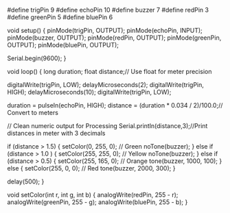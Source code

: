 #define trigPin 9
#define echoPin 10
#define buzzer 7
#define redPin 3
#define greenPin 5
#define bluePin 6

void setup() {
  pinMode(trigPin, OUTPUT);
  pinMode(echoPin, INPUT);
  pinMode(buzzer, OUTPUT);
  pinMode(redPin, OUTPUT);
  pinMode(greenPin, OUTPUT);
  pinMode(bluePin, OUTPUT);

  Serial.begin(9600);
}

void loop() {
  long duration;
  float distance;// Use float for meter precision

  digitalWrite(trigPin, LOW);
  delayMicroseconds(2);
  digitalWrite(trigPin, HIGH);
  delayMicroseconds(10);
  digitalWrite(trigPin, LOW);

  duration = pulseIn(echoPin, HIGH);
  distance = (duration * 0.034 / 2)/100.0;// Convert to meters

  // Clean numeric output for Processing
  Serial.println(distance,3);//Print distances in meter with 3 decimals

  if (distance > 1.5) {
    setColor(0, 255, 0);     // Green
    noTone(buzzer);
  } 
  else if (distance > 1.0 ) {
    setColor(255, 255, 0);   // Yellow
    noTone(buzzer);
  } 
  else if (distance > 0.5) {
    setColor(255, 165, 0);   // Orange
    tone(buzzer, 1000, 100); 
  } 
  else {
    setColor(255, 0, 0);     // Red
    tone(buzzer, 2000, 300); 
  }

  delay(500);
}

void setColor(int r, int g, int b) {
  analogWrite(redPin, 255 - r);
  analogWrite(greenPin, 255 - g);
  analogWrite(bluePin, 255 - b);
}
